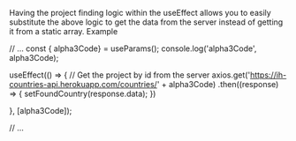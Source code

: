 
Having the project finding logic within the useEffect allows you to easily substitute the above logic to get the data from the server instead of getting it from a static array. Example

// ...
  const { alpha3Code} = useParams();
  console.log('alpha3Code', alpha3Code);  
 
  useEffect(() => {
    // Get the project by id from the server
    axios.get('https://ih-countries-api.herokuapp.com/countries/' + alpha3Code)
      .then((response) => {
        setFoundCountry(response.data);
      })
    
  }, [alpha3Code]);
 
// ...